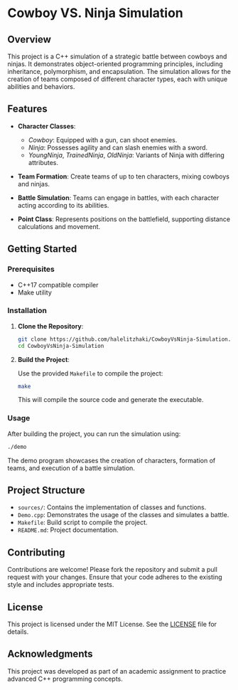 # Cowboy VS. Ninja Simulation

## Overview

This project is a C++ simulation of a strategic battle between cowboys and ninjas. It demonstrates object-oriented programming principles, including inheritance, polymorphism, and encapsulation. The simulation allows for the creation of teams composed of different character types, each with unique abilities and behaviors.

## Features

- **Character Classes**:
  - *Cowboy*: Equipped with a gun, can shoot enemies.
  - *Ninja*: Possesses agility and can slash enemies with a sword.
  - *YoungNinja*, *TrainedNinja*, *OldNinja*: Variants of Ninja with differing attributes.

- **Team Formation**: Create teams of up to ten characters, mixing cowboys and ninjas.

- **Battle Simulation**: Teams can engage in battles, with each character acting according to its abilities.

- **Point Class**: Represents positions on the battlefield, supporting distance calculations and movement.

## Getting Started

### Prerequisites

- C++17 compatible compiler
- Make utility

### Installation

1. **Clone the Repository**:

   ```bash
   git clone https://github.com/halelitzhaki/CowboyVsNinja-Simulation.git
   cd CowboyVsNinja-Simulation
   ```

2. **Build the Project**:

   Use the provided `Makefile` to compile the project:

   ```bash
   make
   ```

   This will compile the source code and generate the executable.

### Usage

After building the project, you can run the simulation using:

```bash
./demo
```

The demo program showcases the creation of characters, formation of teams, and execution of a battle simulation.

## Project Structure

- `sources/`: Contains the implementation of classes and functions.
- `Demo.cpp`: Demonstrates the usage of the classes and simulates a battle.
- `Makefile`: Build script to compile the project.
- `README.md`: Project documentation.

## Contributing

Contributions are welcome! Please fork the repository and submit a pull request with your changes. Ensure that your code adheres to the existing style and includes appropriate tests.

## License

This project is licensed under the MIT License. See the [LICENSE](LICENSE) file for details.

## Acknowledgments

This project was developed as part of an academic assignment to practice advanced C++ programming concepts.
